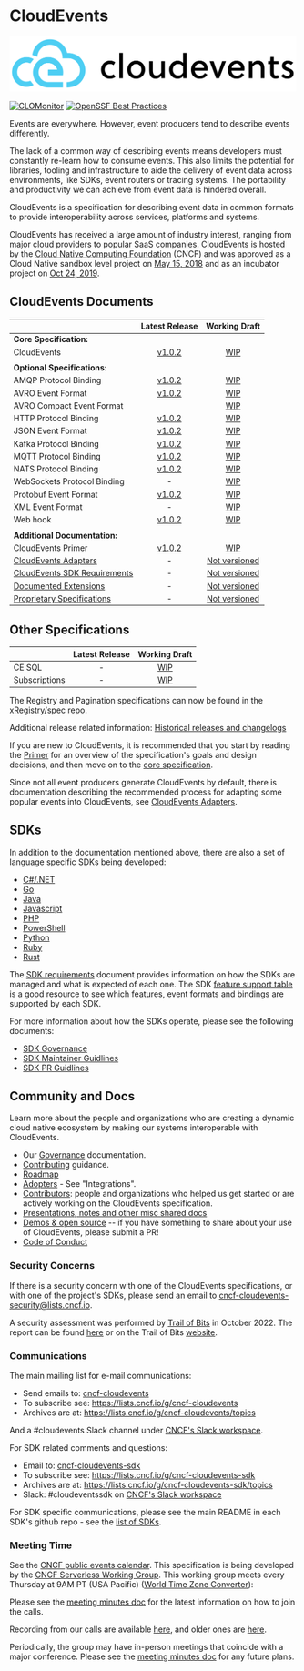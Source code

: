 # CloudEvents

<!-- no verify-specs -->

![CloudEvents logo](https://github.com/cncf/artwork/blob/main/projects/cloudevents/horizontal/color/cloudevents-horizontal-color.png?raw=true)

[![CLOMonitor](https://img.shields.io/endpoint?url=https://clomonitor.io/api/projects/cncf/cloudevents/badge)](https://clomonitor.io/projects/cncf/cloudevents)
[![OpenSSF Best Practices](https://bestpractices.coreinfrastructure.org/projects/6770/badge)](https://bestpractices.coreinfrastructure.org/projects/6770)

Events are everywhere. However, event producers tend to describe events
differently.

The lack of a common way of describing events means developers must constantly
re-learn how to consume events. This also limits the potential for libraries,
tooling and infrastructure to aide the delivery of event data across
environments, like SDKs, event routers or tracing systems. The portability and
productivity we can achieve from event data is hindered overall.

CloudEvents is a specification for describing event data in common formats to
provide interoperability across services, platforms and systems.

CloudEvents has received a large amount of industry interest, ranging from major
cloud providers to popular SaaS companies. CloudEvents is hosted by the
[Cloud Native Computing Foundation](https://cncf.io) (CNCF) and was approved as
a Cloud Native sandbox level project on
[May 15, 2018](https://docs.google.com/presentation/d/1KNSv70fyTfSqUerCnccV7eEC_ynhLsm9A_kjnlmU_t0/edit#slide=id.g37acf52904_1_41) and as an
incubator project on [Oct 24, 2019](https://github.com/cncf/toc/pull/297).

## CloudEvents Documents

|                               |                                 Latest Release                                  |                                      Working Draft                                       |
| :---------------------------- | :-----------------------------------------------------------------------------: | :--------------------------------------------------------------------------------------: |
| **Core Specification:**       |
| CloudEvents                   | [v1.0.2](https://github.com/cloudevents/spec/blob/v1.0.2/cloudevents/spec.md)   | [WIP](cloudevents/spec.md) |
|                               |
| **Optional Specifications:**  |
| AMQP Protocol Binding         | [v1.0.2](https://github.com/cloudevents/spec/blob/v1.0.2/cloudevents/bindings/amqp-protocol-binding.md)  | [WIP](cloudevents/bindings/amqp-protocol-binding.md)       |
| AVRO Event Format             | [v1.0.2](https://github.com/cloudevents/spec/blob/v1.0.2/cloudevents/formats/avro-format.md)             | [WIP](cloudevents/formats/avro-format.md)                  |
| AVRO Compact Event Format       | | [WIP](cloudevents/working-drafts/avro-compact-format.md)             |
| HTTP Protocol Binding         | [v1.0.2](https://github.com/cloudevents/spec/blob/v1.0.2/cloudevents/bindings/http-protocol-binding.md)  | [WIP](cloudevents/bindings/http-protocol-binding.md)       |
| JSON Event Format             | [v1.0.2](https://github.com/cloudevents/spec/blob/v1.0.2/cloudevents/formats/json-format.md)             | [WIP](cloudevents/formats/json-format.md)                  |
| Kafka Protocol Binding        | [v1.0.2](https://github.com/cloudevents/spec/blob/v1.0.2/cloudevents/bindings/kafka-protocol-binding.md) | [WIP](cloudevents/bindings/kafka-protocol-binding.md)      |
| MQTT Protocol Binding         | [v1.0.2](https://github.com/cloudevents/spec/blob/v1.0.2/cloudevents/bindings/mqtt-protocol-binding.md)  | [WIP](cloudevents/bindings/mqtt-protocol-binding.md)       |
| NATS Protocol Binding         | [v1.0.2](https://github.com/cloudevents/spec/blob/v1.0.2/cloudevents/bindings/nats-protocol-binding.md)  | [WIP](cloudevents/bindings/nats-protocol-binding.md)       |
| WebSockets Protocol Binding   | -                                                                                                        | [WIP](cloudevents/bindings/websockets-protocol-binding.md) |
| Protobuf Event Format         | [v1.0.2](https://github.com/cloudevents/spec/blob/v1.0.2/cloudevents/formats/protobuf-format.md)         | [WIP](cloudevents/formats/protobuf-format.md)              |
| XML Event Format              | -                                                                                                        | [WIP](cloudevents/working-drafts/xml-format.md)            |
| Web hook                      | [v1.0.2](https://github.com/cloudevents/spec/blob/v1.0.2/cloudevents/http-webhook.md)                    | [WIP](cloudevents/http-webhook.md)                         |
|                               |
| **Additional Documentation:** |
| CloudEvents Primer                                             | [v1.0.2](https://github.com/cloudevents/spec/blob/v1.0.2/cloudevents/primer.md) | [WIP](cloudevents/primer.md)                          |
| [CloudEvents Adapters](cloudevents/adapters.md)                | -                                                                               | [Not versioned](cloudevents/adapters.md)              |
| [CloudEvents SDK Requirements](cloudevents/SDK.md)             | -                                                                               | [Not versioned](cloudevents/SDK.md)                   |
| [Documented Extensions](cloudevents/documented-extensions.md)  | -                                                                               | [Not versioned](cloudevents/documented-extensions.md) |
| [Proprietary Specifications](cloudevents/proprietary-specs.md) | -                                                                               | [Not versioned](cloudevents/proprietary-specs.md)     |

## Other Specifications
|                 | Latest Release | Working Draft                 |
| :-------------- | :------------: | :---------------------------: |
| CE SQL          |       -        | [WIP](cesql/spec.md)          |
| Subscriptions   |       -        | [WIP](subscriptions/spec.md)  |

The Registry and Pagination specifications can now be found in the
[xRegistry/spec](https://github.com/xregistry/spec) repo.

Additional release related information:
  [Historical releases and changelogs](docs/RELEASES.md)

If you are new to CloudEvents, it is recommended that you start by reading the
[Primer](cloudevents/primer.md) for an overview of the specification's goals
and design decisions, and then move on to the
[core specification](cloudevents/spec.md).

Since not all event producers generate CloudEvents by default, there is
documentation describing the recommended process for adapting some popular
events into CloudEvents, see
[CloudEvents Adapters](cloudevents/adapters.md).

## SDKs

In addition to the documentation mentioned above, there are also a set of
language specific SDKs being developed:

- [C#/.NET](https://github.com/cloudevents/sdk-csharp)
- [Go](https://github.com/cloudevents/sdk-go)
- [Java](https://github.com/cloudevents/sdk-java)
- [Javascript](https://github.com/cloudevents/sdk-javascript)
- [PHP](https://github.com/cloudevents/sdk-php)
- [PowerShell](https://github.com/cloudevents/sdk-powershell)
- [Python](https://github.com/cloudevents/sdk-python)
- [Ruby](https://github.com/cloudevents/sdk-ruby)
- [Rust](https://github.com/cloudevents/sdk-rust)

The [SDK requirements](cloudevents/SDK.md) document provides information
on how the SDKs are managed and what is expected of each one.
The SDK [feature support table](cloudevents/SDK.md#feature-support) is a
good resource to see which features, event formats and bindings are supported
by each SDK.

For more information about how the SDKs operate, please see the following
documents:
- [SDK Governance](docs/SDK-GOVERNANCE.md)
- [SDK Maintainer Guidlines](docs/SDK-maintainer-guidelines.md)
- [SDK PR Guidlines](docs/SDK-PR-guidelines.md)

## Community and Docs

Learn more about the people and organizations who are creating a dynamic cloud
native ecosystem by making our systems interoperable with CloudEvents.

- Our [Governance](docs/GOVERNANCE.md) documentation.
- [Contributing](docs/CONTRIBUTING.md) guidance.
- [Roadmap](docs/ROADMAP.md)
- [Adopters](https://cloudevents.io/) - See "Integrations".
- [Contributors](docs/contributors.md): people and organizations who helped
  us get started or are actively working on the CloudEvents specification.
- [Presentations, notes and other misc shared
  docs](https://drive.google.com/drive/folders/1eKH-tVNV25jwkuBEoi3ESqvVjNRlJqYX?usp=sharing)
- [Demos & open source](docs/README.md) -- if you have something to share
  about your use of CloudEvents, please submit a PR!
- [Code of Conduct](https://github.com/cncf/foundation/blob/master/code-of-conduct.md)

### Security Concerns

If there is a security concern with one of the CloudEvents specifications, or
with one of the project's SDKs, please send an email to
[cncf-cloudevents-security@lists.cncf.io](mailto:cncf-cloudevents-security@lists.cncf.io).

A security assessment was performed by
[Trail of Bits](https://www.trailofbits.com/) in October 2022. The report
can be found [here](docs/CE-SecurityAudit-2022-10.pdf) or on the Trail of Bits
[website](https://github.com/trailofbits/publications/blob/master/reviews/CloudEvents.pdf).

### Communications

The main mailing list for e-mail communications:

- Send emails to: [cncf-cloudevents](mailto:cncf-cloudevents@lists.cncf.io)
- To subscribe see: https://lists.cncf.io/g/cncf-cloudevents
- Archives are at: https://lists.cncf.io/g/cncf-cloudevents/topics

And a #cloudevents Slack channel under
[CNCF's Slack workspace](http://slack.cncf.io/).

For SDK related comments and questions:

- Email to: [cncf-cloudevents-sdk](mailto:cncf-cloudevents-sdk@lists.cncf.io)
- To subscribe see: https://lists.cncf.io/g/cncf-cloudevents-sdk
- Archives are at: https://lists.cncf.io/g/cncf-cloudevents-sdk/topics
- Slack: #cloudeventssdk on [CNCF's Slack workspace](http://slack.cncf.io/)

For SDK specific communications, please see the main README in each
SDK's github repo - see the [list of SDKs](#sdks).

### Meeting Time

See the [CNCF public events calendar](https://www.cncf.io/community/calendar/).
This specification is being developed by the
[CNCF Serverless Working Group](https://github.com/cncf/wg-serverless). This
working group meets every Thursday at 9AM PT (USA Pacific)
([World Time Zone Converter](http://www.thetimezoneconverter.com/?t=9:00%20am&tz=San%20Francisco&)):

Please see the
[meeting minutes doc](https://docs.google.com/document/d/1OVF68rpuPK5shIHILK9JOqlZBbfe91RNzQ7u_P7YCDE/edit#)
for the latest information on how to join the calls.

Recording from our calls are available 
[here](https://www.youtube.com/playlist?list=PLO-qzjSpLN1BEyKjOVX_nMg7ziHXUYwec), and
older ones are
[here](https://www.youtube.com/playlist?list=PLj6h78yzYM2Ph7YoBIgsZNW_RGJvNlFOt).

Periodically, the group may have in-person meetings that coincide with a major
conference. Please see the
[meeting minutes doc](https://docs.google.com/document/d/1OVF68rpuPK5shIHILK9JOqlZBbfe91RNzQ7u_P7YCDE/edit#)
for any future plans.
